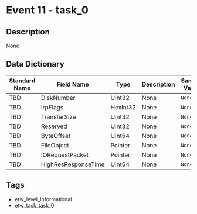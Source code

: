 # Event 11 - task_0

## Description
None

## Data Dictionary
|Standard Name|Field Name|Type|Description|Sample Value|
|---|---|---|---|---|
|TBD|DiskNumber|UInt32|None|`None`|
|TBD|IrpFlags|HexInt32|None|`None`|
|TBD|TransferSize|UInt32|None|`None`|
|TBD|Reserved|UInt32|None|`None`|
|TBD|ByteOffset|UInt64|None|`None`|
|TBD|FileObject|Pointer|None|`None`|
|TBD|IORequestPacket|Pointer|None|`None`|
|TBD|HighResResponseTime|UInt64|None|`None`|

## Tags
* etw_level_Informational
* etw_task_task_0